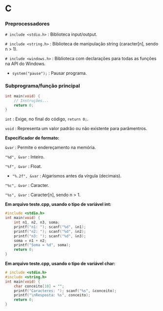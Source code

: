 # C
### Preprocessadores

`# include <stdio.h>` : Biblioteca input/output.

`# include <string.h>` : Biblioteca de manipulação string (caracter[n], sendo n  > 1).

`# include <windows.h>` : Biblioteca com declarações para todas as funções na API do Windows.
* `system("pause");` : Pausar programa.

### Subprograma/função principal

``` c
int main(void) {
	// Instruções...
	return 0;
}
```
`int` : Exige, no final do código, `return 0;`.

`void` : Representa um valor padrão ou não existente para parâmentros.

**Especificador de formato:**

`&var` : Permite o endereçamento na memória.

`"%d", &var` : Inteiro.

`"%f", &var` : Float.
* `"%.2f", &var` : Algarismos antes da vírgula (decimais).

`"%c", &var` : Caracter.

`"%s", &var` : Caracter[n], sendo n > 1.

**Em arquivo teste.cpp, usando o tipo de variável int:**
``` c
#include <stdio.h>
int main(void) {
	int n1, n2, n3, soma;
	printf("n1: "); scanf("%d", &n1);
	printf("n2: "); scanf("%d", &n2);
	printf("n3: "); scanf("%d", &n3);
	soma = n1 + n2;
	printf("Soma = %d", soma);
	return 0;
}
```

**Em arquivo teste.cpp, usando o tipo de variável char:**
``` c
# include <stdio.h>
#include <string.h>
int main(void) {
    char conceito[10] = "";
    printf("Caracteres: "); scanf("%s", &conceito);
    printf("\nResposta: %s", conceito);
    return 0;
}
```